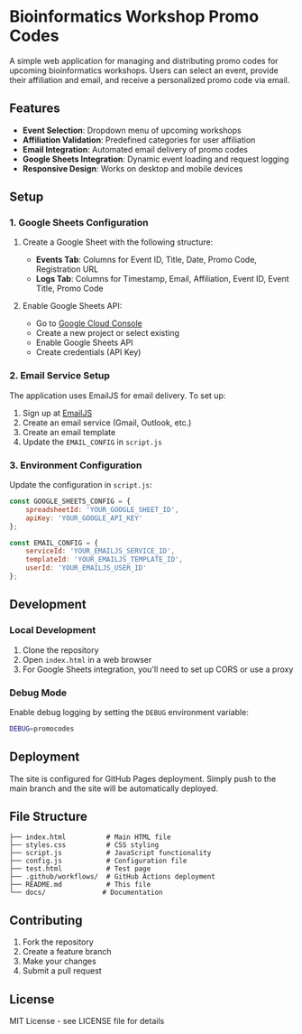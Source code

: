 # Bioinformatics Workshop Promo Codes

A simple web application for managing and distributing promo codes for upcoming bioinformatics workshops. Users can select an event, provide their affiliation and email, and receive a personalized promo code via email.

## Features

- **Event Selection**: Dropdown menu of upcoming workshops
- **Affiliation Validation**: Predefined categories for user affiliation
- **Email Integration**: Automated email delivery of promo codes
- **Google Sheets Integration**: Dynamic event loading and request logging
- **Responsive Design**: Works on desktop and mobile devices

## Setup

### 1. Google Sheets Configuration

1. Create a Google Sheet with the following structure:
   - **Events Tab**: Columns for Event ID, Title, Date, Promo Code, Registration URL
   - **Logs Tab**: Columns for Timestamp, Email, Affiliation, Event ID, Event Title, Promo Code

2. Enable Google Sheets API:
   - Go to [Google Cloud Console](https://console.cloud.google.com/)
   - Create a new project or select existing
   - Enable Google Sheets API
   - Create credentials (API Key)

### 2. Email Service Setup

The application uses EmailJS for email delivery. To set up:

1. Sign up at [EmailJS](https://www.emailjs.com/)
2. Create an email service (Gmail, Outlook, etc.)
3. Create an email template
4. Update the `EMAIL_CONFIG` in `script.js`

### 3. Environment Configuration

Update the configuration in `script.js`:

```javascript
const GOOGLE_SHEETS_CONFIG = {
    spreadsheetId: 'YOUR_GOOGLE_SHEET_ID',
    apiKey: 'YOUR_GOOGLE_API_KEY'
};

const EMAIL_CONFIG = {
    serviceId: 'YOUR_EMAILJS_SERVICE_ID',
    templateId: 'YOUR_EMAILJS_TEMPLATE_ID',
    userId: 'YOUR_EMAILJS_USER_ID'
};
```

## Development

### Local Development

1. Clone the repository
2. Open `index.html` in a web browser
3. For Google Sheets integration, you'll need to set up CORS or use a proxy

### Debug Mode

Enable debug logging by setting the `DEBUG` environment variable:

```bash
DEBUG=promocodes
```

## Deployment

The site is configured for GitHub Pages deployment. Simply push to the main branch and the site will be automatically deployed.

## File Structure

```
├── index.html          # Main HTML file
├── styles.css          # CSS styling
├── script.js           # JavaScript functionality
├── config.js           # Configuration file
├── test.html           # Test page
├── .github/workflows/  # GitHub Actions deployment
├── README.md           # This file
└── docs/              # Documentation
```

## Contributing

1. Fork the repository
2. Create a feature branch
3. Make your changes
4. Submit a pull request

## License

MIT License - see LICENSE file for details 
